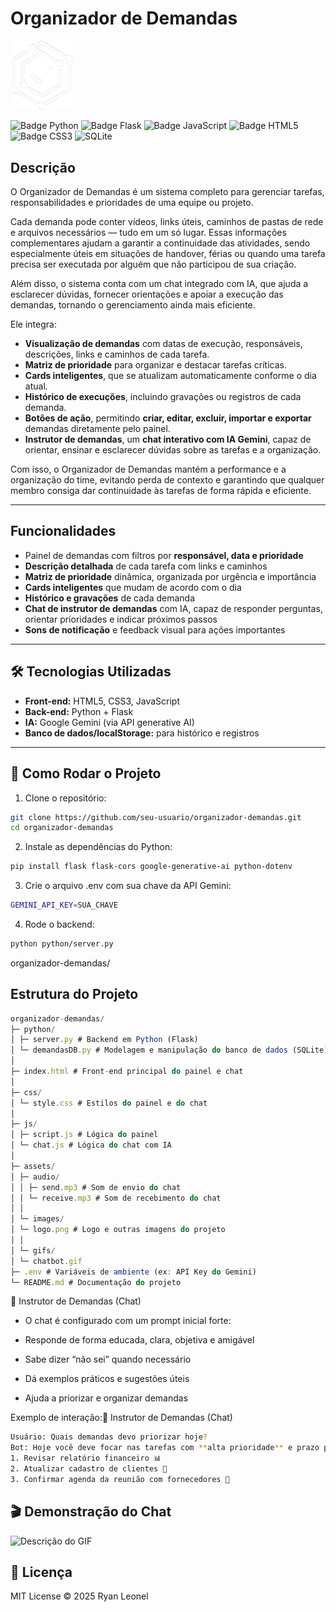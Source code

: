 # Organizador de Demandas

<img src="assets/images/logo.png" alt="Banner" width="100" />


![Badge Python](https://img.shields.io/badge/Python-3776AB?style=flat&logo=python&logoColor=white)
![Badge Flask](https://img.shields.io/badge/Flask-000000?style=flat&logo=flask&logoColor=white)
![Badge JavaScript](https://img.shields.io/badge/JavaScript-F7DF1E?style=flat&logo=javascript&logoColor=black)
![Badge HTML5](https://img.shields.io/badge/HTML5-E34F26?style=flat&logo=html5&logoColor=white)
![Badge CSS3](https://img.shields.io/badge/CSS3-1572B6?style=flat&logo=css3&logoColor=white)
![SQLite](https://img.shields.io/badge/SQLite-003B57?logo=sqlite&logoColor=white)



## Descrição

O Organizador de Demandas é um sistema completo para gerenciar tarefas, responsabilidades e prioridades de uma equipe ou projeto.

Cada demanda pode conter vídeos, links úteis, caminhos de pastas de rede e arquivos necessários — tudo em um só lugar.
Essas informações complementares ajudam a garantir a continuidade das atividades, sendo especialmente úteis em situações de handover, férias ou quando uma tarefa precisa ser executada por alguém que não participou de sua criação.

Além disso, o sistema conta com um chat integrado com IA, que ajuda a esclarecer dúvidas, fornecer orientações e apoiar a execução das demandas, tornando o gerenciamento ainda mais eficiente.



Ele integra:

- **Visualização de demandas** com datas de execução, responsáveis, descrições, links e caminhos de cada tarefa.  
- **Matriz de prioridade** para organizar e destacar tarefas críticas.  
- **Cards inteligentes**, que se atualizam automaticamente conforme o dia atual.  
- **Histórico de execuções**, incluindo gravações ou registros de cada demanda.  
- **Botões de ação**, permitindo **criar, editar, excluir, importar e exportar** demandas diretamente pelo painel.  
- **Instrutor de demandas**, um **chat interativo com IA Gemini**, capaz de orientar, ensinar e esclarecer dúvidas sobre as tarefas e a organização.


Com isso, o Organizador de Demandas mantém a performance e a organização do time, evitando perda de contexto e garantindo que qualquer membro consiga dar continuidade às tarefas de forma rápida e eficiente.

---

## Funcionalidades

- Painel de demandas com filtros por **responsável, data e prioridade**  
- **Descrição detalhada** de cada tarefa com links e caminhos  
- **Matriz de prioridade** dinâmica, organizada por urgência e importância  
- **Cards inteligentes** que mudam de acordo com o dia  
- **Histórico e gravações** de cada demanda  
- **Chat de instrutor de demandas** com IA, capaz de responder perguntas, orientar prioridades e indicar próximos passos  
- **Sons de notificação** e feedback visual para ações importantes  

---

## 🛠 Tecnologias Utilizadas

- **Front-end:** HTML5, CSS3, JavaScript  
- **Back-end:** Python + Flask  
- **IA:** Google Gemini (via API generative AI)  
- **Banco de dados/localStorage:** para histórico e registros   

---

## 🚀 Como Rodar o Projeto

1. Clone o repositório:

```bash
git clone https://github.com/seu-usuario/organizador-demandas.git
cd organizador-demandas
```

2. Instale as dependências do Python:
   
```bash
pip install flask flask-cors google-generative-ai python-dotenv
```
3. Crie o arquivo .env com sua chave da API Gemini:

```bash
GEMINI_API_KEY=SUA_CHAVE
```
4. Rode o backend:

```bash
python python/server.py
```
organizador-demandas/
## Estrutura do Projeto

```js
organizador-demandas/
├─ python/
│ ├─ server.py # Backend em Python (Flask)
│ └─ demandasDB.py # Modelagem e manipulação do banco de dados (SQLite)
│
├─ index.html # Front-end principal do painel e chat
│
├─ css/
│ └─ style.css # Estilos do painel e do chat
│
├─ js/
│ ├─ script.js # Lógica do painel
│ └─ chat.js # Lógica do chat com IA
│
├─ assets/
│ ├─ audio/
│ │ ├─ send.mp3 # Som de envio do chat
│ │ └─ receive.mp3 # Som de recebimento do chat
│ │
│ └─ images/
│ └─ logo.png # Logo e outras imagens do projeto
│ │
│ └─ gifs/
│ └─ chatbot.gif
├─ .env # Variáveis de ambiente (ex: API Key do Gemini)
└─ README.md # Documentação do projeto
```
🤖 Instrutor de Demandas (Chat)

- O chat é configurado com um prompt inicial forte:

- Responde de forma educada, clara, objetiva e amigável

- Sabe dizer “não sei” quando necessário

- Dá exemplos práticos e sugestões úteis

- Ajuda a priorizar e organizar demandas

Exemplo de interação:🤖 Instrutor de Demandas (Chat)

```bash
Usuário: Quais demandas devo priorizar hoje?
Bot: Hoje você deve focar nas tarefas com **alta prioridade** e prazo para hoje:
1. Revisar relatório financeiro 📊
2. Atualizar cadastro de clientes 📝
3. Confirmar agenda da reunião com fornecedores 📅
```

## 🎬 Demonstração do Chat
![Descrição do GIF](assets/gifs/chatbot.gif)

## 📖 Licença

MIT License © 2025 Ryan Leonel
